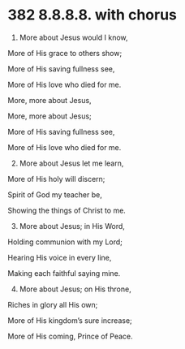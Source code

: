 # 382 8.8.8.8. with chorus

1.  More about Jesus would I know,

More of His grace to others show;

More of His saving fullness see,

More of His love who died for me.

More, more about Jesus,

More, more about Jesus;

More of His saving fullness see,

More of His love who died for me.

2.  More about Jesus let me learn,

More of His holy will discern;

Spirit of God my teacher be,

Showing the things of Christ to me.

3.  More about Jesus; in His Word,

Holding communion with my Lord;

Hearing His voice in every line,

Making each faithful saying mine.

4.  More about Jesus; on His throne,

Riches in glory all His own;

More of His kingdom’s sure increase;

More of His coming, Prince of Peace.

